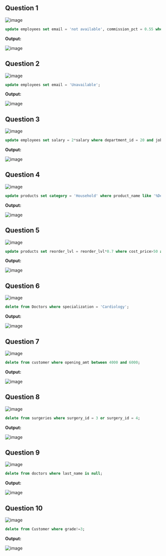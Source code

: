 **Question 1**
--
![image](https://github.com/user-attachments/assets/459b965f-8309-4f53-bbed-736180520a8c)


```sql
update employees set email = 'not available', commission_pct = 0.55 where department_id = 110;
```

**Output:**

![image](https://github.com/user-attachments/assets/fac230fc-741f-4d87-bf72-d9b3d722406e)


**Question 2**
---
![image](https://github.com/user-attachments/assets/8ef405a4-2071-4bbe-a6d5-1005dcd6f5af)


```sql
update employees set email = 'Unavailable';
```

**Output:**

![image](https://github.com/user-attachments/assets/5087a264-0c1d-475e-8fc1-c44575998313)


**Question 3**
---
![image](https://github.com/user-attachments/assets/a703c84a-efed-4f5d-96db-fd11ce0ea821)


```sql
update employees set salary = 2*salary where department_id = 20 and job_id like '%man%';
```

**Output:**

![image](https://github.com/user-attachments/assets/71ace666-9a59-436c-a6a4-8cb50f07e406)


**Question 4**
---
![image](https://github.com/user-attachments/assets/ca40c043-4b78-4b61-925c-9bede4eac51e)


```sql
update products set category = 'Household' where product_name like '%Detergent%';
```

**Output:**

![image](https://github.com/user-attachments/assets/b41b44ca-9fc1-440d-99ed-350309a55c7f)


**Question 5**
---
![image](https://github.com/user-attachments/assets/bd58593a-88f8-422b-af5f-4931a60e41f0)


```sql
update products set reorder_lvl = reorder_lvl*0.7 where cost_price>50 and quantity <100;
```

**Output:**

![image](https://github.com/user-attachments/assets/4482e0aa-3df2-4592-8b30-847987c45ee5)


**Question 6**
---
![image](https://github.com/user-attachments/assets/700bde10-d912-4b7e-b231-89d56f4ed19a)


```sql
delete from Doctors where specialization = 'Cardiology';
```

**Output:**

![image](https://github.com/user-attachments/assets/27b80fb9-6855-44f3-be48-b73c2b2d1f2d)


**Question 7**
---
![image](https://github.com/user-attachments/assets/bce51b18-f394-452c-8f15-1592aadf164d)


```sql
delete from customer where opening_amt between 4000 and 6000;
```

**Output:**

![image](https://github.com/user-attachments/assets/d004fda7-2c32-4c55-942d-575cfc0be6f6)


**Question 8**
---
![image](https://github.com/user-attachments/assets/33107399-117b-480b-85e1-e24cd5806401)


```sql
delete from surgeries where surgery_id = 3 or surgery_id = 4;
```

**Output:**

![image](https://github.com/user-attachments/assets/003b0f53-2332-46ae-bf21-f520216a06e7)


**Question 9**
---
![image](https://github.com/user-attachments/assets/98488559-f6b4-4a65-aea4-87532ed94e59)


```sql
delete from doctors where last_name is null;
```

**Output:**

![image](https://github.com/user-attachments/assets/765f4da0-a1a3-4159-9987-f9cee8df6ff6)


**Question 10**
---
![image](https://github.com/user-attachments/assets/164fc043-ffd0-40c7-938c-d4b839a600bf)


```sql
delete from Customer where grade!=3; 
```

**Output:**

![image](https://github.com/user-attachments/assets/4136c382-8a5f-40d4-994f-54c3f68d21a2)

